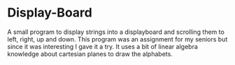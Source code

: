# Display-Board
A small program to display strings into a displayboard and scrolling them to left, right, up and down.
This program was an assignment for my seniors but since it was interesting I gave it a try. It uses a bit of linear algebra knowledge about cartesian planes to draw the alphabets.
